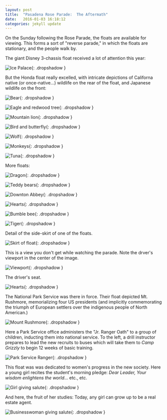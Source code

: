 ```yaml
---
layout: post
title:  "Pasadena Rose Parade:  The Aftermath"
date:   2016-01-03 16:18:12
categories: jekyll update
---
```

On the Sunday following the Rose Parade, the floats are available for viewing.  This forms a sort of "reverse parade," in which the floats are stationary, and the people walk by.  

The giant Disney 3-chassis float received a lot of attention this year:

![Ice Palace](/images/2016-01-03_floats/ice_palace.png){: .dropshadow }  

But the Honda float really excelled, with intricate depictions of Californa native (or once-native...) wildlife on the rear of the float, and Japanese wildlife on the front:

![Bear](/images/2016-01-03_floats/bear.png){: .dropshadow }  

![Eagle and redwood tree](/images/2016-01-03_floats/eagle.png){: .dropshadow }  

![Mountain lion](/images/2016-01-03_floats/lion.png){: .dropshadow }  

![Bird and butterfly](/images/2016-01-03_floats/bird_and_butterfly.png){: .dropshadow }  

![Wolf](/images/2016-01-03_floats/wolf.png){: .dropshadow }  

![Monkeys](/images/2016-01-03_floats/monkeys.png){: .dropshadow }  

![Tuna](/images/2016-01-03_floats/tuna.png){: .dropshadow }  


More floats:

![Dragon](/images/2016-01-03_floats/dragon.png){: .dropshadow }  

![Teddy bears](/images/2016-01-03_floats/gummy_bears.png){: .dropshadow }  

![Downton Abbey](/images/2016-01-03_floats/abbey.png){: .dropshadow }  

![Hearts](/images/2016-01-03_floats/hearts.png){: .dropshadow }  

![Bumble bee](/images/2016-01-03_floats/bumble_bee.png){: .dropshadow }  

![Tiger](/images/2016-01-03_floats/tiger.png){: .dropshadow }  

Detail of the side-skirt of one of the floats.  

![Skirt of float](/images/2016-01-03_floats/detail_of_skirt.png){: .dropshadow }  

This is a view you don't get while watching the parade.  Note the drver's viewport in the center of the image.  

![Viewport](/images/2016-01-03_floats/viewport.png){: .dropshadow }  

The driver's seat.  

![Hearts](/images/2016-01-03_floats/cockpit.png){: .dropshadow }  

The National Park Service was there in force.  Their float depicted Mt. Rushmore, memorializing four US presidents (and implicitly commemorating the triumph of European settlers over the indigenous people of North American.)

![Mount Rushmore](/images/2016-01-03_floats/rushmore.png){: .dropshadow }  

Here a Park Service office administers the "Jr. Ranger Oath" to a group of children, inducting them into national service.  To the left, a drill instructor prepares to lead the new recruits to buses which will take them to *Camp Grizzly* to begin 12 weeks of basic training.

![Park Service Ranger](/images/2016-01-03_floats/oath.png){: .dropshadow }  

This float was was dedicated to women's progress in the new society.  Here a young girl recites the student's morning pledge:  *Dear Leader, Your wisdom enlightens the world*... etc., etc.  

![Girl giving salute](/images/2016-01-03_floats/hail_science.png){: .dropshadow }  

And here, the fruit of her studies: Today, any girl can grow up to be a real estate agent.  

![Businesswoman giving salute](/images/2016-01-03_floats/real_estate_agent.png){: .dropshadow }  
